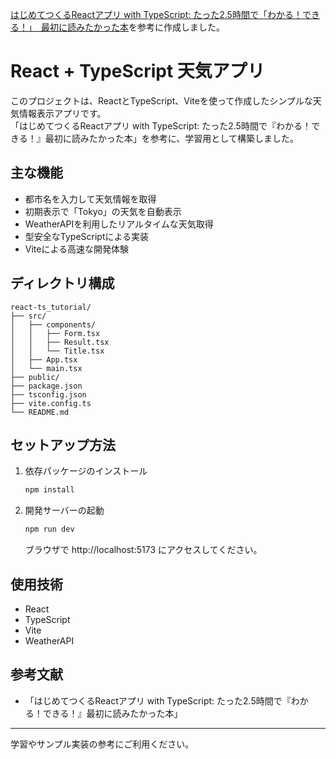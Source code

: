 [はじめてつくるReactアプリ with TypeScript: たった2.5時間で「わかる！できる！」　最初に読みたかった本](https://amzn.asia/d/1yfl1Zv)を参考に作成しました。

# React + TypeScript 天気アプリ

このプロジェクトは、ReactとTypeScript、Viteを使って作成したシンプルな天気情報表示アプリです。  
「はじめてつくるReactアプリ with TypeScript: たった2.5時間で『わかる！できる！』最初に読みたかった本」を参考に、学習用として構築しました。

## 主な機能

- 都市名を入力して天気情報を取得
- 初期表示で「Tokyo」の天気を自動表示
- WeatherAPIを利用したリアルタイムな天気取得
- 型安全なTypeScriptによる実装
- Viteによる高速な開発体験

## ディレクトリ構成

```
react-ts_tutorial/
├── src/
│   ├── components/
│   │   ├── Form.tsx
│   │   ├── Result.tsx
│   │   └── Title.tsx
│   ├── App.tsx
│   └── main.tsx
├── public/
├── package.json
├── tsconfig.json
├── vite.config.ts
└── README.md
```

## セットアップ方法

1. 依存パッケージのインストール

   ```sh
   npm install
   ```

2. 開発サーバーの起動

   ```sh
   npm run dev
   ```

   ブラウザで http://localhost:5173 にアクセスしてください。

## 使用技術

- React
- TypeScript
- Vite
- WeatherAPI

## 参考文献

- 「はじめてつくるReactアプリ with TypeScript: たった2.5時間で『わかる！できる！』最初に読みたかった本」

---

学習やサンプル実装の参考にご利用ください。
